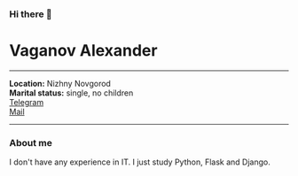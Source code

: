 ### Hi there 👋
# Vaganov Alexander
---
**Location:** Nizhny Novgorod  
**Marital status:** single, no children  
[Telegram](https://telegram.me/de1i0n)  
[Mail](mailto:alexander-vaganov@mail.ru)  

---  
### About me

I don't have any experience in IT. I just study Python, Flask and Django.
